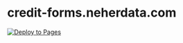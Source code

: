 # credit-forms.neherdata.com

[![Deploy to Pages](https://github.com/neherdata/credit-forms.neherdata.com/actions/workflows/static.yml/badge.svg)](https://github.com/neherdata/credit-forms.neherdata.com/actions/workflows/static.yml)
